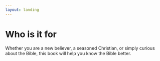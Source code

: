 ```yaml
---
layout: landing
---
```


# Who is it for

Whether you are a new believer, a seasoned Christian, or simply curious about the Bible, this book will help you know the Bible better.
